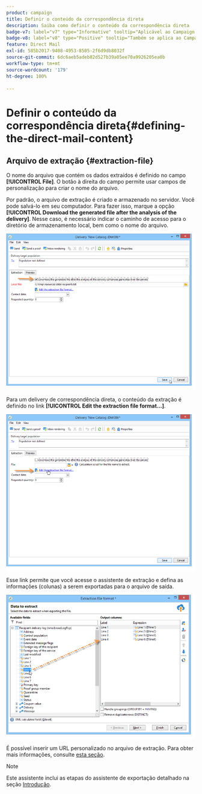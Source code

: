 ```yaml
---
product: campaign
title: Definir o conteúdo da correspondência direta
description: Saiba como definir o conteúdo da correspondência direta
badge-v7: label="v7" type="Informative" tooltip="Aplicável ao Campaign Classic v7"
badge-v8: label="v8" type="Positive" tooltip="Também se aplica ao Campaign v8"
feature: Direct Mail
exl-id: 585b2017-9408-4953-8505-2f6d9db8032f
source-git-commit: 6dc6aeb5adeb82d527b39a05ee70a9926205ea0b
workflow-type: tm+mt
source-wordcount: '179'
ht-degree: 100%

---
```


# Definir o conteúdo da correspondência direta{#defining-the-direct-mail-content}



## Arquivo de extração {#extraction-file}

O nome do arquivo que contém os dados extraídos é definido no campo **[!UICONTROL File]**. O botão à direita do campo permite usar campos de personalização para criar o nome do arquivo.

Por padrão, o arquivo de extração é criado e armazenado no servidor. Você pode salvá-lo em seu computador. Para fazer isso, marque a opção **[!UICONTROL Download the generated file after the analysis of the delivery]**. Nesse caso, é necessário indicar o caminho de acesso para o diretório de armazenamento local, bem como o nome do arquivo.

![](assets/s_ncs_user_mail_delivery_local_file.png)

Para um delivery de correspondência direta, o conteúdo da extração é definido no link **[!UICONTROL Edit the extraction file format...]**.

![](assets/s_ncs_user_mail_delivery_format_link.png)

Esse link permite que você acesse o assistente de extração e defina as informações (colunas) a serem exportadas para o arquivo de saída.

![](assets/s_ncs_user_mail_delivery_format_wz.png)

É possível inserir um URL personalizado no arquivo de extração. Para obter mais informações, consulte [esta seção](../../web/using/publishing-a-web-form.md).

>[!NOTE]
>
>Este assistente inclui as etapas do assistente de exportação detalhado na seção [Introdução](../../platform/using/executing-export-jobs.md).
